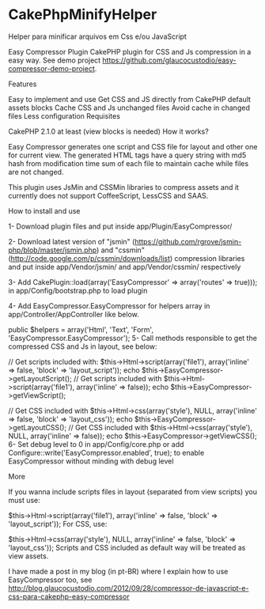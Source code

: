 CakePhpMinifyHelper
===================

Helper para minificar arquivos em Css e/ou JavaScript

Easy Compressor Plugin
CakePHP plugin for CSS and Js compression in a easy way. See demo project https://github.com/glaucocustodio/easy-compressor-demo-project.

Features

Easy to implement and use
Get CSS and JS directly from CakePHP default assets blocks
Cache CSS and Js unchanged files
Avoid cache in changed files
Less configuration
Requisites

CakePHP 2.1.0 at least (view blocks is needed)
How it works?

Easy Compressor generates one script and CSS file for layout and other one for current view. The generated HTML tags have a query string with md5 hash from modification time sum of each file to maintain cache while files are not changed.

This plugin uses JsMin and CSSMin libraries to compress assets and it currently does not support CoffeeScript, LessCSS and SAAS.

How to install and use

1- Download plugin files and put inside app/Plugin/EasyCompressor/

2- Download latest version of "jsmin" (https://github.com/rgrove/jsmin-php/blob/master/jsmin.php) and "cssmin" (http://code.google.com/p/cssmin/downloads/list) compression libraries and put inside app/Vendor/jsmin/ and app/Vendor/cssmin/ respectively

3- Add CakePlugin::load(array('EasyCompressor' => array('routes' => true))); in app/Config/bootstrap.php to load plugin

4- Add EasyCompressor.EasyCompressor for helpers array in app/Controller/AppController like below.

public $helpers = array('Html', 'Text', 'Form', 'EasyCompressor.EasyCompressor');
5- Call methods responsible to get the compressed CSS and Js in layout, see below:

// Get scripts included with: $this->Html->script(array('file1'), array('inline' => false, 'block' => 'layout_script'));
echo $this->EasyCompressor->getLayoutScript();
// Get scripts included with $this->Html->script(array('file1'), array('inline' => false));
echo $this->EasyCompressor->getViewScript();

// Get CSS included with $this->Html->css(array('style'), NULL, array('inline' => false, 'block' => 'layout_css'));
echo $this->EasyCompressor->getLayoutCSS();
// Get CSS included with $this->Html->css(array('style'), NULL, array('inline' => false));
echo $this->EasyCompressor->getViewCSS();
6- Set debug level to 0 in app/Config/core.php or add Configure::write('EasyCompressor.enabled', true); to enable EasyCompressor without minding with debug level

More

If you wanna include scripts files in layout (separated from view scripts) you must use:

$this->Html->script(array('file1'), array('inline' => false, 'block' => 'layout_script'));
For CSS, use:

$this->Html->css(array('style'), NULL, array('inline' => false, 'block' => 'layout_css'));
Scripts and CSS included as default way will be treated as view assets.

I have made a post in my blog (in pt-BR) where I explain how to use EasyCompressor too, see http://blog.glaucocustodio.com/2012/09/28/compressor-de-javascript-e-css-para-cakephp-easy-compressor
